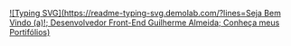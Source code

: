 [![Typing SVG](https://readme-typing-svg.demolab.com/?lines=Seja Bem Vindo (a)!; Desenvolvedor Front-End Guilherme Almeida; Conheça meus Portifólios)](https://git.io/typing-svg)
